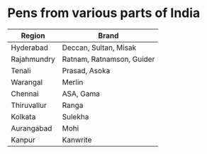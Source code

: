 # Pens from various parts of India
| Region            | Brand                       |
| ----------------- | --------------------------- |
| Hyderabad         | Deccan, Sultan, Misak       |
| Rajahmundry       | Ratnam, Ratnamson, Guider   |
| Tenali            | Prasad, Asoka               |
| Warangal          | Merlin                      |
| Chennai           | ASA, Gama                   |
| Thiruvallur       | Ranga                       |
| Kolkata           | Sulekha                     |
| Aurangabad        | Mohi                        |
| Kanpur            | Kanwrite                    |
